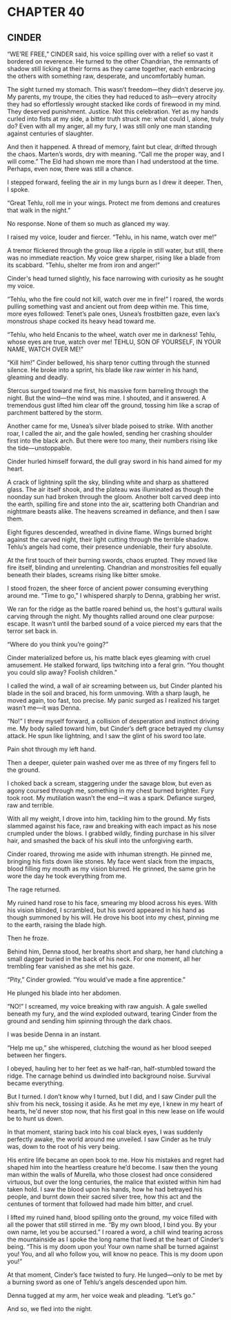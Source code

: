 # CHAPTER 40

## CINDER  

“WE’RE FREE,” CINDER said, his voice spilling over with a relief so vast it bordered on reverence. He turned to the other Chandrian, the remnants of shadow still licking at their forms as they came together, each embracing the others with something raw, desperate, and uncomfortably human.  

The sight turned my stomach. This wasn’t freedom—they didn’t deserve joy. My parents, my troupe, the cities they had reduced to ash—every atrocity they had so effortlessly wrought stacked like cords of firewood in my mind. They deserved punishment. Justice. Not this celebration. Yet as my hands curled into fists at my side, a bitter truth struck me: what could I, alone, truly do? Even with all my anger, all my fury, I was still only one man standing against centuries of slaughter.  

And then it happened. A thread of memory, faint but clear, drifted through the chaos. Marten’s words, dry with meaning. “Call me the proper way, and I will come.” The Eld had shown me more than I had understood at the time. Perhaps, even now, there was still a chance.  

I stepped forward, feeling the air in my lungs burn as I drew it deeper. Then, I spoke.  

“Great Tehlu, roll me in your wings. Protect me from demons and creatures that walk in the night.”  

No response. None of them so much as glanced my way.  

I raised my voice, louder and fiercer. “Tehlu, in his name, watch over me!”  

A tremor flickered through the group like a ripple in still water, but still, there was no immediate reaction. My voice grew sharper, rising like a blade from its scabbard. “Tehlu, shelter me from iron and anger!”  

Cinder's head turned slightly, his face narrowing with curiosity as he sought my voice.  

“Tehlu, who the fire could not kill, watch over me in fire!” I roared, the words pulling something vast and ancient out from deep within me. This time, more eyes followed: Tenet’s pale ones, Usnea’s frostbitten gaze, even Iax’s monstrous shape cocked its heavy head toward me.  

“Tehlu, who held Encanis to the wheel, watch over me in darkness! Tehlu, whose eyes are true, watch over me! TEHLU, SON OF YOURSELF, IN YOUR NAME, WATCH OVER ME!”  

“Kill him!” Cinder bellowed, his sharp tenor cutting through the stunned silence. He broke into a sprint, his blade like raw winter in his hand, gleaming and deadly.  

Stercus surged toward me first, his massive form barreling through the night. But the wind—the wind was mine. I shouted, and it answered. A tremendous gust lifted him clear off the ground, tossing him like a scrap of parchment battered by the storm.  

Another came for me, Usnea’s silver blade poised to strike. With another roar, I called the air, and the gale howled, sending her crashing shoulder first into the black arch. But there were too many, their numbers rising like the tide—unstoppable.  

Cinder hurled himself forward, the dull gray sword in his hand aimed for my heart.  

A crack of lightning split the sky, blinding white and sharp as shattered glass. The air itself shook, and the plateau was illuminated as though the noonday sun had broken through the gloom. Another bolt carved deep into the earth, spilling fire and stone into the air, scattering both Chandrian and nightmare beasts alike. The heavens screamed in defiance, and then I saw them.  

Eight figures descended, wreathed in divine flame. Wings burned bright against the carved night, their light cutting through the terrible shadow. Tehlu’s angels had come, their presence undeniable, their fury absolute.  

At the first touch of their burning swords, chaos erupted. They moved like fire itself, blinding and unrelenting. Chandrian and monstrosities fell equally beneath their blades, screams rising like bitter smoke.  

I stood frozen, the sheer force of ancient power consuming everything around me. “Time to go,” I whispered sharply to Denna, grabbing her wrist.  

We ran for the ridge as the battle roared behind us, the host's guttural wails carving through the night. My thoughts rallied around one clear purpose: escape. It wasn’t until the barbed sound of a voice pierced my ears that the terror set back in.  

“Where do you think you’re going?”  

Cinder materialized before us, his matte black eyes gleaming with cruel amusement. He stalked forward, lips twitching into a feral grin. “You thought you could slip away? Foolish children.”  

I called the wind, a wall of air screaming between us, but Cinder planted his blade in the soil and braced, his form unmoving. With a sharp laugh, he moved again, too fast, too precise. My panic surged as I realized his target wasn’t me—it was Denna.  

“No!” I threw myself forward, a collision of desperation and instinct driving me. My body sailed toward him, but Cinder’s deft grace betrayed my clumsy attack. He spun like lightning, and I saw the glint of his sword too late.  

Pain shot through my left hand.  

Then a deeper, quieter pain washed over me as three of my fingers fell to the ground.  

I choked back a scream, staggering under the savage blow, but even as agony coursed through me, something in my chest burned brighter. Fury took root. My mutilation wasn’t the end—it was a spark. Defiance surged, raw and terrible.  

With all my weight, I drove into him, tackling him to the ground. My fists slammed against his face, raw and breaking with each impact as his nose crumpled under the blows. I grabbed wildly, finding purchase in his silver hair, and smashed the back of his skull into the unforgiving earth.  

Cinder roared, throwing me aside with inhuman strength. He pinned me, bringing his fists down like stones. My face went slack from the impacts, blood filling my mouth as my vision blurred. He grinned, the same grin he wore the day he took everything from me.  

The rage returned.  

My ruined hand rose to his face, smearing my blood across his eyes. With his vision blinded, I scrambled, but his sword appeared in his hand as though summoned by his will. He drove his boot into my chest, pinning me to the earth, raising the blade high.  

Then he froze.  

Behind him, Denna stood, her breaths short and sharp, her hand clutching a small dagger buried in the back of his neck. For one moment, all her trembling fear vanished as she met his gaze.  

“Pity,” Cinder growled. “You would’ve made a fine apprentice.”  

He plunged his blade into her abdomen.  

“NO!” I screamed, my voice breaking with raw anguish. A gale swelled beneath my fury, and the wind exploded outward, tearing Cinder from the ground and sending him spinning through the dark chaos.  

I was beside Denna in an instant.  

“Help me up,” she whispered, clutching the wound as her blood seeped between her fingers.  

I obeyed, hauling her to her feet as we half-ran, half-stumbled toward the ridge. The carnage behind us dwindled into background noise. Survival became everything.  

But I turned. I don’t know why I turned, but I did, and I saw Cinder pull the shiv from his neck, tossing it aside. As he met my eye, I knew in my heart of hearts, he'd never stop now, that his first goal in this new lease on life would be to hunt us down. 

In that moment, staring back into his coal black eyes, I was suddenly perfectly awake, the world around me unveiled. I saw Cinder as he truly was, down to the root of his very being. 

His entire life became an open book to me. How his mistakes and regret had shaped him into the heartless creature he’d become. I saw then the young man within the walls of Murella, who those closest had once considered virtuous, but over the long centuries, the malice that existed within him had taken hold. I saw the blood upon his hands, how he had betrayed his people, and burnt down their sacred silver tree, how this act and the centunes of torment that followed had made him bitter, and cruel.

I lifted my ruined hand, blood spilling onto the ground, my voice filled with all the power that still stirred in me. “By my own blood, I bind you. By your own name, let you be accursed.” I roared a word, a chill wind tearing across the mountainside as I spoke the long name that lived at the heart of Cinder’s being. “This is my doom upon you! Your own name shall be turned against you! You, and all who follow you, will know no peace. This is my doom upon you!” 

At that moment, Cinder’s face twisted to fury. He lunged—only to be met by a burning sword as one of Tehlu’s angels descended upon him.  

Denna tugged at my arm, her voice weak and pleading. “Let’s go.”  

And so, we fled into the night.  
